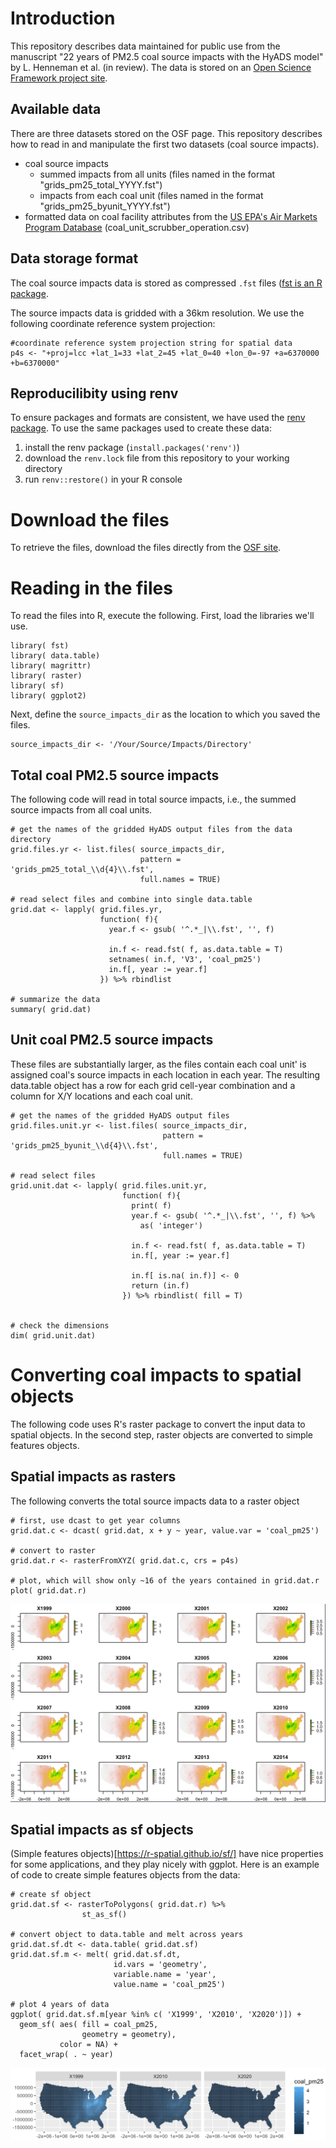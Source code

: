 # Introduction
This repository describes data maintained for public use from the manuscript "22 years of PM2.5 coal source impacts with the HyADS model" by L. Henneman et al. (in review). The data is stored on an [Open Science Framework project site](https://osf.io/8gdau/?view_only=8c4d01e3187f409ea4da93c292e33e1b).

## Available data
There are three datasets stored on the OSF page. This repository describes how to read in and manipulate the first two datasets (coal source impacts).
- coal source impacts
  - summed impacts from all units (files named in the format "grids_pm25_total_YYYY.fst")
  - impacts from each coal unit (files named in the format "grids_pm25_byunit_YYYY.fst")
- formatted data on coal facility attributes from the [US EPA's Air Markets Program Database](https://ampd.epa.gov/ampd/) (coal_unit_scrubber_operation.csv)

## Data storage format
The coal source impacts data is stored as compressed `.fst` files ([fst is an R package](https://www.fstpackage.org/). 

The source impacts data is gridded with a 36km resolution. We use the following coordinate reference system projection:
```
#coordinate reference system projection string for spatial data
p4s <- "+proj=lcc +lat_1=33 +lat_2=45 +lat_0=40 +lon_0=-97 +a=6370000 +b=6370000"
```

## Reproducilibity using renv
To ensure packages and formats are consistent, we have used the [renv package](https://rstudio.github.io/renv/articles/renv.html). To use the same packages used to create these data: 
1) install the renv package (`install.packages('renv')`)
2) download the `renv.lock` file from this repository to your working directory
3) run `renv::restore()` in your R console

# Download the files
To retrieve the files,  download the files directly from the [OSF site](https://osf.io/8gdau/?view_only=8c4d01e3187f409ea4da93c292e33e1b). 

# Reading in the files
To read the files into R, execute the following. First, load the libraries we'll use.
```
library( fst)
library( data.table)
library( magrittr)
library( raster)
library( sf)
library( ggplot2)
```

Next, define the `source_impacts_dir` as the location to which you saved the files.
```
source_impacts_dir <- '/Your/Source/Impacts/Directory'

```

## Total coal PM2.5 source impacts
The following code will read in total source impacts, i.e., the summed source impacts from all coal units.
```
# get the names of the gridded HyADS output files from the data directory
grid.files.yr <- list.files( source_impacts_dir,
                             pattern = 'grids_pm25_total_\\d{4}\\.fst',
                             full.names = TRUE)

# read select files and combine into single data.table
grid.dat <- lapply( grid.files.yr,
                    function( f){
                      year.f <- gsub( '^.*_|\\.fst', '', f)
                      
                      in.f <- read.fst( f, as.data.table = T)
                      setnames( in.f, 'V3', 'coal_pm25')
                      in.f[, year := year.f]
                    }) %>% rbindlist

# summarize the data
summary( grid.dat)

```

## Unit coal PM2.5 source impacts
These files are substantially larger, as the files contain each coal unit' is assigned coal's source impacts in each location in each year. The resulting data.table object has a row for each grid cell-year combination and a column for X/Y locations and each coal unit. 
```
# get the names of the gridded HyADS output files
grid.files.unit.yr <- list.files( source_impacts_dir,
                                  pattern = 'grids_pm25_byunit_\\d{4}\\.fst',
                                  full.names = TRUE)

# read select files
grid.unit.dat <- lapply( grid.files.unit.yr,
                         function( f){
                           print( f)
                           year.f <- gsub( '^.*_|\\.fst', '', f) %>%
                             as( 'integer')
                           
                           in.f <- read.fst( f, as.data.table = T)
                           in.f[, year := year.f]
                           
                           in.f[ is.na( in.f)] <- 0
                           return (in.f)
                         }) %>% rbindlist( fill = T)


# check the dimensions
dim( grid.unit.dat)

```

# Converting coal impacts to spatial objects
The following code uses R's raster package to convert the input data to spatial objects. In the second step, raster objects are converted to simple features objects.

## Spatial impacts as rasters
The following converts the total source impacts data to a raster object
```
# first, use dcast to get year columns
grid.dat.c <- dcast( grid.dat, x + y ~ year, value.var = 'coal_pm25')

# convert to raster
grid.dat.r <- rasterFromXYZ( grid.dat.c, crs = p4s)

# plot, which will show only ~16 of the years contained in grid.dat.r
plot( grid.dat.r)

```
![](images/coal_impacts_raster.png)


## Spatial impacts as sf objects
(Simple features objects)[https://r-spatial.github.io/sf/] have nice properties for some applications, and they play nicely with ggplot. Here is an example of code to create simple features objects from the data:
```
# create sf object
grid.dat.sf <- rasterToPolygons( grid.dat.r) %>%
                st_as_sf()

# convert object to data.table and melt across years
grid.dat.sf.dt <- data.table( grid.dat.sf)
grid.dat.sf.m <- melt( grid.dat.sf.dt, 
                       id.vars = 'geometry',
                       variable.name = 'year',
                       value.name = 'coal_pm25')

# plot 4 years of data
ggplot( grid.dat.sf.m[year %in% c( 'X1999', 'X2010', 'X2020')]) + 
  geom_sf( aes( fill = coal_pm25, 
                geometry = geometry),
           color = NA) +
  facet_wrap( . ~ year)

```
![](images/coal_impacts_sf.png)








